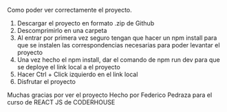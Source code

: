 Como poder ver correctamente el proyecto.
1) Descargar el proyecto en formato .zip de Github
2) Descomprimirlo en una carpeta
3) Al entrar por primera vez seguro tengan que hacer un npm install para que se instalen las correspondencias necesarias para poder levantar el proyecto
4) Una vez hecho el npm install, dar el comando de npm run dev para que se deploye el link local a el proyecto
5) Hacer Ctrl + Click izquierdo en el link local
6) Disfrutar el proyecto

Muchas gracias por ver el proyecto
Hecho por Federico Pedraza para el curso de REACT JS de CODERHOUSE
